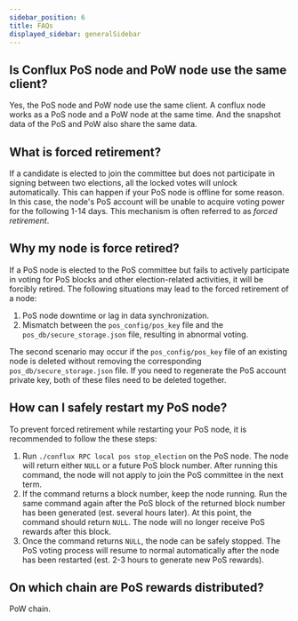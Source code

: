 ```yaml
---
sidebar_position: 6
title: FAQs
displayed_sidebar: generalSidebar
---
```


## Is Conflux PoS node and PoW node use the same client?

Yes, the PoS node and PoW node use the same client. A conflux node works as a PoS node and a PoW node at the same time. And the snapshot data of the PoS and PoW also share the same data.

## What is forced retirement?

If a candidate is elected to join the committee but does not participate in signing between two elections, all the locked votes will unlock automatically. This can happen if your PoS node is offline for some reason. In this case, the node's PoS account will be unable to acquire voting power for the following 1-14 days. This mechanism is often referred to as *forced retirement*.

## Why my node is force retired?

If a PoS node is elected to the PoS committee but fails to actively participate in voting for PoS blocks and other election-related activities, it will be forcibly retired. The following situations may lead to the forced retirement of a node:

1. PoS node downtime or lag in data synchronization.
2. Mismatch between the `pos_config/pos_key` file and the `pos_db/secure_storage.json` file, resulting in abnormal voting.

The second scenario may occur if the `pos_config/pos_key` file of an existing node is deleted without removing the corresponding `pos_db/secure_storage.json` file. If you need to regenerate the PoS account private key, both of these files need to be deleted together.

## How can I safely restart my PoS node?

To prevent forced retirement while restarting your PoS node, it is recommended to follow the these steps:

1. Run `./conflux RPC local pos stop_election` on the PoS node. The node will return either `NULL` or a future PoS block number. After running this command, the node will not apply to join the PoS committee in the next term.
2. If the command returns a block number, keep the node running. Run the same command again after the PoS block of the returned block number has been generated (est. several hours later). At this point, the command should return `NULL`. The node will no longer receive PoS rewards after this block.
3. Once the command returns `NULL`, the node can be safely stopped. The PoS voting process will resume to normal automatically after the node has been restarted (est. 2-3 hours to generate new PoS rewards).

## On which chain are PoS rewards distributed?

PoW chain.
